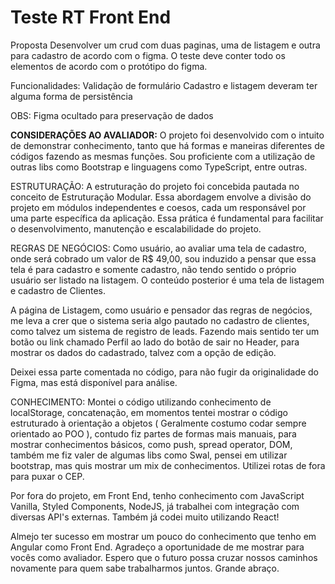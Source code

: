 # Teste RT Front End

Proposta
Desenvolver um crud com duas paginas, uma de listagem e outra para cadastro de acordo com o figma.
O teste deve conter todo os elementos de acordo com o protótipo do figma.

Funcionalidades:
Validação de formulário
Cadastro e listagem deveram ter alguma forma de persistência

OBS: Figma ocultado para preservação de dados

**CONSIDERAÇÕES AO AVALIADOR:**
O projeto foi desenvolvido com o intuito de demonstrar conhecimento, tanto que há formas e maneiras diferentes de códigos fazendo as mesmas funções. Sou proficiente com a utilização de outras libs como Bootstrap e linguagens como TypeScript, entre outras.

ESTRUTURAÇÃO:
A estruturação do projeto foi concebida pautada no conceito de Estruturação Modular. Essa abordagem envolve a divisão do projeto em módulos independentes e coesos, cada um responsável por uma parte específica da aplicação. Essa prática é fundamental para facilitar o desenvolvimento, manutenção e escalabilidade do projeto.

REGRAS DE NEGÓCIOS:
Como usuário, ao avaliar uma tela de cadastro, onde será cobrado um valor de R$ 49,00, sou induzido a pensar que essa tela é para cadastro e somente cadastro, não tendo sentido o próprio usuário ser listado na listagem. O conteúdo posterior é uma tela de listagem e cadastro de Clientes.

A página de Listagem, como usuário e pensador das regras de negócios, me leva a crer que o sistema seria algo pautado no cadastro de clientes, como talvez um sistema de registro de leads. Fazendo mais sentido ter um botão ou link chamado Perfil ao lado do botão de sair no Header, para mostrar os dados do cadastrado, talvez com a opção de edição.

Deixei essa parte comentada no código, para não fugir da originalidade do Figma, mas está disponível para análise.

CONHECIMENTO:
Montei o código utilizando conhecimento de localStorage, concatenação, em momentos tentei mostrar o código estruturado à orientação a objetos ( Geralmente costumo codar sempre orientado ao POO ), contudo fiz partes de formas mais manuais, para mostrar conhecimentos básicos, como push, spread operator, DOM, também me fiz valer de algumas libs como Swal, pensei em utilizar bootstrap, mas quis mostrar um mix de conhecimentos. Utilizei rotas de fora para puxar o CEP.

Por fora do projeto, em Front End, tenho conhecimento com JavaScript Vanilla, Styled Components, NodeJS, já trabalhei com integração com diversas API's externas. Também já codei muito utilizando React!

Almejo ter sucesso em mostrar um pouco do conhecimento que tenho em Angular como Front End. Agradeço a oportunidade de me mostrar para vocês como avaliador. Espero que o futuro possa cruzar nossos caminhos novamente para quem sabe trabalharmos juntos. Grande abraço.